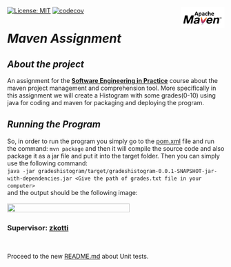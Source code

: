 [![License: MIT](https://img.shields.io/badge/License-MIT-yellow.svg)](https://opensource.org/licenses/MIT)
[![codecov](https://codecov.io/gh/Philippos01/Lab_Assignments/branch/development/graph/badge.svg?token=R5DGGPMKUA)](https://codecov.io/gh/Philippos01/Lab_Assignments)
<img src="images/Apache-maven.jpg" align="right" width=20% height=20% />

# ***Maven Assignment***

## *About the project*

An assignment for the [**Software Engineering in Practice**](https://edu.dmst.aueb.gr/course/view.php?id=77) course about the maven project management and comprehension tool. More specifically in this assignment we will create a Histogram with some grades(0-10) using java for coding and maven for packaging and deploying the program.

## *Running the Program*

So, in order to run the program you simply go to the [pom.xml](gradeshistogram/pom.xml) file and run the command: ```mvn package``` and then it will compile the source code and also package it as a jar file and put it into the target folder.
Then you can simply use the following command:<br>
```java -jar gradeshistogram/target/gradeshistogram-0.0.1-SNAPSHOT-jar-with-dependencies.jar <Give the path of grades.txt file in your computer>```
<br>
and the output should be the following image:
<br>
<br>
<img src="images/Grade_Plot.png" width=75% height=75% />

### **Supervisor:** [zkotti](https://github.com/zkotti) 
<br>

Proceed to the new [README.md](https://github.com/Philippos01/Lab_Assignments/blob/development/Unittesting/README.md) about Unit tests.